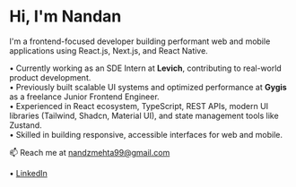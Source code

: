 # Hi, I'm Nandan 

I'm a frontend-focused developer building performant web and mobile applications using React.js, Next.js, and React Native.

• Currently working as an SDE Intern at **Levich**, contributing to real-world product development.  
• Previously built scalable UI systems and optimized performance at **Gygis** as a freelance Junior Frontend Engineer.  
• Experienced in React ecosystem, TypeScript, REST APIs, modern UI libraries (Tailwind, Shadcn, Material UI), and state management tools like Zustand.  
• Skilled in building responsive, accessible interfaces for web and mobile.
 
📫 Reach me at [nandzmehta99@gmail.com](mailto:nandzmehta99@gmail.com)

• [LinkedIn](www.linkedin.com/in/nandan-maheta-88a469142)
